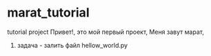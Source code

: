 # marat_tutorial
tutorial project
Привет!,
это мой первый проект,
Меня завут марат,

1. задача - залить файл hellow_world.py
